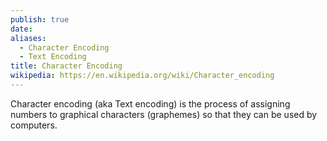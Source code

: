 ```yaml
---
publish: true
date: 
aliases:
  - Character Encoding
  - Text Encoding
title: Character Encoding
wikipedia: https://en.wikipedia.org/wiki/Character_encoding
---
```

Character encoding (aka Text encoding) is the process of assigning numbers to graphical characters (graphemes) so that they can be used by computers. 